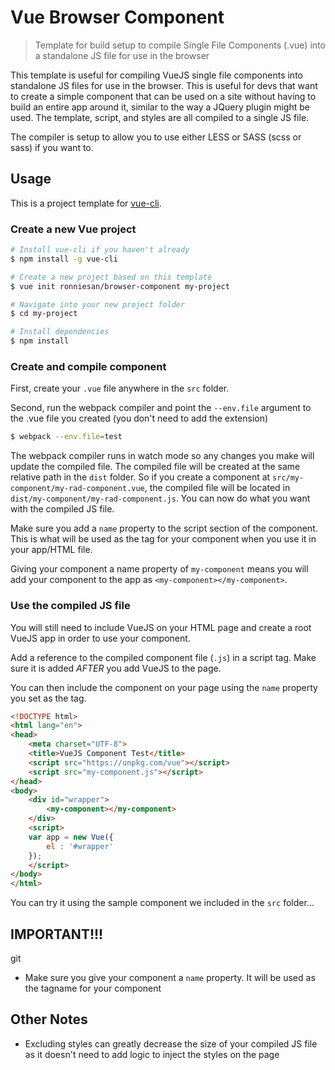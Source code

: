 # Vue Browser Component

> Template for build setup to compile Single File Components (.vue) into a standalone JS file for use in the browser

This template is useful for compiling VueJS single file components into standalone JS files for use in the browser. This is useful for devs that want to create a simple component that can be used on a site without having to build an entire app around it, similar to the way a JQuery plugin might be used. The template, script, and styles are all compiled to a single JS file.

The compiler is setup to allow you to use either LESS or SASS (scss or sass) if you want to.

## Usage

This is a project template for [vue-cli](https://github.com/vuejs/vue-cli).

### Create a new Vue project

``` bash
# Install vue-cli if you haven't already
$ npm install -g vue-cli

# Create a new project based on this template
$ vue init ronniesan/browser-component my-project

# Navigate into your new project folder
$ cd my-project

# Install dependencies
$ npm install
```

### Create and compile component

First, create your `.vue` file anywhere in the `src` folder.

Second, run the webpack compiler and point the `--env.file` argument to the .vue file you created (you don't need to add the extension)
``` bash
$ webpack --env.file=test
```

The webpack compiler runs in watch mode so any changes you make will update the compiled file.  The compiled file will be created at the same relative path in the `dist` folder.  So if you create a component at `src/my-component/my-rad-component.vue`, the compiled file will be located in `dist/my-component/my-rad-component.js`. You can now do what you want with the compiled JS file.

Make sure you add a `name` property to the script section of the component. This is what will be used as the tag for your component when you use it in your app/HTML file.

Giving your component a name property of `my-component` means you will add your component to the app as `<my-component></my-component>`.

### Use the compiled JS file

You will still need to include VueJS on your HTML page and create a root VueJS app in order to use your component.

Add a reference to the compiled component file (`.js`) in a script tag. Make sure it is added _AFTER_ you add VueJS to the page.

You can then include the component on your page using the `name` property you set as the tag.

``` html
<!DOCTYPE html>
<html lang="en">
<head>
	<meta charset="UTF-8">
	<title>VueJS Component Test</title>
	<script src="https://unpkg.com/vue"></script>
	<script src="my-component.js"></script>
</head>
<body>
	<div id="wrapper">
		<my-component></my-component>
	</div>
	<script>
	var app = new Vue({
		el : '#wrapper'
	});
	</script>
</body>
</html>
```

You can try it using the sample component we included in the `src` folder...

## IMPORTANT!!!
git 
* Make sure you give your component a `name` property. It will be used as the tagname for your component

## Other Notes

* Excluding styles can greatly decrease the size of your compiled JS file as it doesn't need to add logic to inject the styles on the page
